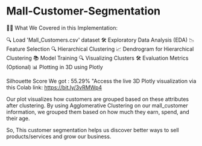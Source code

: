 # Mall-Customer-Segmentation

👨‍💻 What We Covered in this Implementation:

🔍 Load 'Mall_Customers.csv' dataset
🛠️ Exploratory Data Analysis (EDA)
📉 Feature Selection
🔍 Hierarchical Clustering
📈 Dendrogram for Hierarchical Clustering
📚 Model Training
🔍 Visualizing Clusters
🛠️ Evaluation Metrics (Optional)
📊 Plotting in 3D using Plotly

Silhouette Score We got : 55.29%
"Access the live 3D Plotly visualization via this Colab link: https://bit.ly/3vRMWp4

Our plot visualizes how customers are grouped based on these attributes after clustering.
By using Agglomerative Clustering on our mall_customer information, we grouped them based on how much they earn, spend, and their age.

So, This customer segmentation helps us discover better ways to sell products/services and grow our business.
